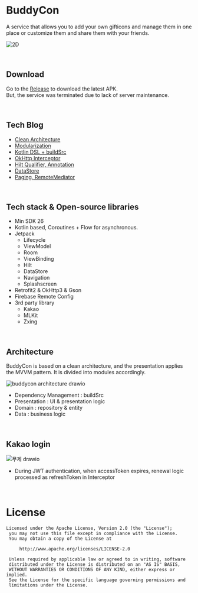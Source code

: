 # BuddyCon
A service that allows you to add your own gifticons and manage them in one place or customize them and share them with your friends.

![2D](https://github.com/user-attachments/assets/05e6d27f-6920-49c5-aa5a-6b8e5a239f32)

<br>

## Download
Go to the [Release](https://play.google.com/store/apps/details?id=com.yapp.buddycon&hl=ko) to download the latest APK. <br>
But, the service was terminated due to lack of server maintenance.

<br>

## Tech Blog
- [Clean Architecture](https://velog.io/@ows3090/Android-%ED%94%84%EB%A1%9C%EC%A0%9D%ED%8A%B8%EB%A1%9C-%EB%B0%B0%EC%9A%B0%EB%8A%94-Clean-Architecture)
- [Modularization](https://velog.io/@ows3090/Android-%ED%94%84%EB%A1%9C%EC%A0%9D%ED%8A%B8%EB%A1%9C-%EB%B0%B0%EC%9A%B0%EB%8A%94-App-Modularization)
- [Kotlin DSL + buildSrc](https://velog.io/@ows3090/Android-%ED%94%84%EB%A1%9C%EC%A0%9D%ED%8A%B8%EB%A1%9C-%EB%B0%B0%EC%9A%B0%EB%8A%94-Kotlin-DSL-buildSrc)
- [OkHttp Interceptor](https://velog.io/@ows3090/Android-%ED%94%84%EB%A1%9C%EC%A0%9D%ED%8A%B8%EB%A1%9C-%EB%B0%B0%EC%9A%B0%EB%8A%94-OkHttp-Interceptor-%ED%99%9C%EC%9A%A9)
- [Hilt Qualifier, Annotation](https://velog.io/@ows3090/Android-%ED%94%84%EB%A1%9C%EC%A0%9D%ED%8A%B8%EB%A1%9C-%EB%B0%B0%EC%9A%B0%EB%8A%94-Annotation-Hilt-Qualifier-%EC%82%AC%EC%9A%A9)
- [DataStore](https://velog.io/@ows3090/Android-%ED%94%84%EB%A1%9C%EC%A0%9D%ED%8A%B8%EB%A1%9C-%EB%B0%B0%EC%9A%B0%EB%8A%94-DataStore-Preferences-DataStore-Proto-DataStore)
- [Paging, RemoteMediator](https://velog.io/@ows3090/Android-%ED%94%84%EB%A1%9C%EC%A0%9D%ED%8A%B8%EB%A1%9C-%EB%B0%B0%EC%9A%B0%EB%8A%94-Paging-Library-RemoteMediator-%EC%82%AC%EC%9A%A9)

<br>

## Tech stack & Open-source libraries
- Min SDK 26
- Kotlin based, Coroutines + Flow for asynchronous.
- Jetpack
  - Lifecycle
  - ViewModel
  - Room
  - ViewBinding
  - Hilt
  - DataStore
  - Navigation
  - Splashscreen
- Retrofit2 & OkHttp3 & Gson
- Firebase Remote Config
- 3rd party library
  - Kakao
  - MLKit
  - Zxing

<br>

## Architecture
BuddyCon is based on a clean architecture, and the presentation applies the MVVM pattern. 
It is divided into modules accordingly.

![buddycon architecture drawio](https://github.com/user-attachments/assets/5018d07a-46cf-484a-9288-4df6df39674e)

- Dependency Management : buildSrc
- Presentation : UI & presentation logic
- Domain : repository & entity
- Data : business logic

<br>

## Kakao login 
![무제 drawio](https://github.com/user-attachments/assets/8f54ca64-58ba-4509-9bde-5a97c713473c)

- During JWT authentication, when accessToken expires, renewal logic processed as refreshToken in Interceptor

<br>

# License
```
Licensed under the Apache License, Version 2.0 (the "License");
 you may not use this file except in compliance with the License.
 You may obtain a copy of the License at

     http://www.apache.org/licenses/LICENSE-2.0

 Unless required by applicable law or agreed to in writing, software
 distributed under the License is distributed on an "AS IS" BASIS,
 WITHOUT WARRANTIES OR CONDITIONS OF ANY KIND, either express or implied.
 See the License for the specific language governing permissions and
 limitations under the License.
```
